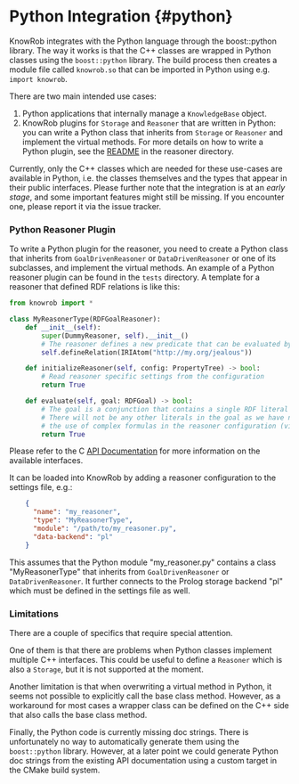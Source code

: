 Python Integration {#python}
============

KnowRob integrates with the Python language through the boost::python library.
The way it works is that the C++ classes are wrapped in Python classes
using the `boost::python` library.
The build process then creates a module file called `knowrob.so` that can be imported
in Python using e.g. `import knowrob`.

There are two main intended use cases:
1. Python applications that internally manage a `KnowledgeBase` object.
2. KnowRob plugins for `Storage` and `Reasoner` that are written in Python: 
  you can write a Python class that inherits from `Storage` or `Reasoner`
  and implement the virtual methods. For more details on how to write a Python plugin,
  see the [README](../../reasoner/README.md) in the reasoner directory.

Currently, only the C++ classes which are needed for these use-cases are available
in Python, i.e. the classes themselves and the types that appear in their public
interfaces.
Please further note that the integration is at an *early stage*, and some important
features might still be missing. If you encounter one, please report it via the issue tracker.

### Python Reasoner Plugin

To write a Python plugin for the reasoner, you need to create a Python class
that inherits from `GoalDrivenReasoner` or `DataDrivenReasoner` or one of its
subclasses, and implement the virtual methods.
An example of a Python reasoner plugin can be found in the `tests` directory.
A template for a reasoner that defined RDF relations is like this:

```python
from knowrob import *

class MyReasonerType(RDFGoalReasoner):
	def __init__(self):
		super(DummyReasoner, self).__init__()
		# The reasoner defines a new predicate that can be evaluated by the reasoner
		self.defineRelation(IRIAtom("http://my.org/jealous"))

	def initializeReasoner(self, config: PropertyTree) -> bool:
		# Read reasoner specific settings from the configuration
		return True

	def evaluate(self, goal: RDFGoal) -> bool:
		# The goal is a conjunction that contains a single RDF literal of the form jealous(s, o).
		# There will not be any other literals in the goal as we have not enabled
		# the use of complex formulas in the reasoner configuration (via enableFeature/1).
		return True
```

Please refer to the C [API Documentation](https://knowrob.github.io/knowrob/) for more information on
the available interfaces.

It can be loaded into KnowRob by adding a reasoner configuration to the
settings file, e.g.:

```json
    {
      "name": "my_reasoner",
      "type": "MyReasonerType",
      "module": "/path/to/my_reasoner.py",
      "data-backend": "pl"
    }
```

This assumes that the Python module "my_reasoner.py" contains a class
"MyReasonerType" that inherits from `GoalDrivenReasoner` or `DataDrivenReasoner`.
It further connects to the Prolog storage backend "pl" which must be defined
in the settings file as well.

### Limitations

There are a couple of specifics that require special attention.

One of them is that there are problems when Python classes implement
multiple C++ interfaces. This could be useful to define a `Reasoner` which
is also a `Storage`, but it is not supported at the moment.

Another limitation is that when overwriting a virtual method in Python, it seems
not possible to explicitly call the base class method.
However, as a workaround for most cases a wrapper class can be defined on the
C++ side that also calls the base class method.

Finally, the Python code is currently missing doc strings.
There is unfortunately no way to automatically generate them using
the `boost::python` library.
However, at a later point we could generate Python doc strings from the existing API
documentation using a custom target in the CMake build system.

